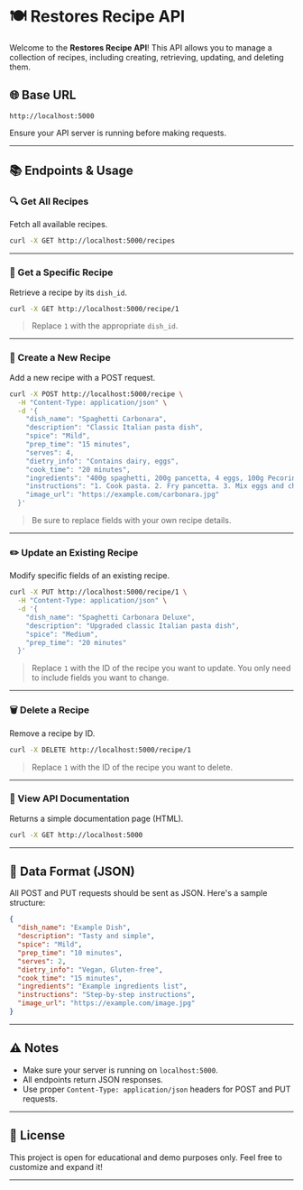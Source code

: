 # 🍽️ Restores Recipe API

Welcome to the **Restores Recipe API**! This API allows you to manage a collection of recipes, including creating, retrieving, updating, and deleting them.

## 🌐 Base URL

```
http://localhost:5000
```

Ensure your API server is running before making requests.

---

## 📚 Endpoints & Usage

### 🔍 Get All Recipes

Fetch all available recipes.

```bash
curl -X GET http://localhost:5000/recipes
```

---

### 📘 Get a Specific Recipe

Retrieve a recipe by its `dish_id`.

```bash
curl -X GET http://localhost:5000/recipe/1
```

> Replace `1` with the appropriate `dish_id`.

---

### 📝 Create a New Recipe

Add a new recipe with a POST request.

```bash
curl -X POST http://localhost:5000/recipe \
  -H "Content-Type: application/json" \
  -d '{
    "dish_name": "Spaghetti Carbonara",
    "description": "Classic Italian pasta dish",
    "spice": "Mild",
    "prep_time": "15 minutes",
    "serves": 4,
    "dietry_info": "Contains dairy, eggs",
    "cook_time": "20 minutes",
    "ingredients": "400g spaghetti, 200g pancetta, 4 eggs, 100g Pecorino cheese, Black pepper",
    "instructions": "1. Cook pasta. 2. Fry pancetta. 3. Mix eggs and cheese. 4. Combine all ingredients.",
    "image_url": "https://example.com/carbonara.jpg"
  }'
```

> Be sure to replace fields with your own recipe details.

---

### ✏️ Update an Existing Recipe

Modify specific fields of an existing recipe.

```bash
curl -X PUT http://localhost:5000/recipe/1 \
  -H "Content-Type: application/json" \
  -d '{
    "dish_name": "Spaghetti Carbonara Deluxe",
    "description": "Upgraded classic Italian pasta dish",
    "spice": "Medium",
    "prep_time": "20 minutes"
  }'
```

> Replace `1` with the ID of the recipe you want to update. You only need to include fields you want to change.

---

### 🗑️ Delete a Recipe

Remove a recipe by ID.

```bash
curl -X DELETE http://localhost:5000/recipe/1
```

> Replace `1` with the ID of the recipe you want to delete.

---

### 📄 View API Documentation

Returns a simple documentation page (HTML).

```bash
curl -X GET http://localhost:5000
```

---

## 🔖 Data Format (JSON)

All POST and PUT requests should be sent as JSON. Here's a sample structure:

```json
{
  "dish_name": "Example Dish",
  "description": "Tasty and simple",
  "spice": "Mild",
  "prep_time": "10 minutes",
  "serves": 2,
  "dietry_info": "Vegan, Gluten-free",
  "cook_time": "15 minutes",
  "ingredients": "Example ingredients list",
  "instructions": "Step-by-step instructions",
  "image_url": "https://example.com/image.jpg"
}
```

---

## ⚠️ Notes

- Make sure your server is running on `localhost:5000`.
- All endpoints return JSON responses.
- Use proper `Content-Type: application/json` headers for POST and PUT requests.

---

## 🧾 License

This project is open for educational and demo purposes only. Feel free to customize and expand it!

---
